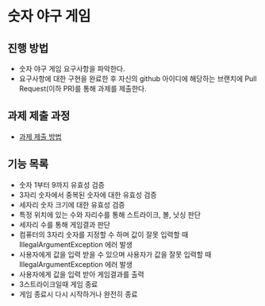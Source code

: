 # 숫자 야구 게임
## 진행 방법
* 숫자 야구 게임 요구사항을 파악한다.
* 요구사항에 대한 구현을 완료한 후 자신의 github 아이디에 해당하는 브랜치에 Pull Request(이하 PR)를 통해 과제를 제출한다.

## 과제 제출 과정
* [과제 제출 방법](https://github.com/next-step/nextstep-docs/tree/master/precourse)

## 기능 목록
* 숫자 1부터 9까지 유효성 검증
* 3자리 숫자에서 중복된 숫자에 대한 유효성 검증
* 세자리 숫자 크기에 대한 유효성 검증
* 특정 위치에 있는 수와 자리수를 통해 스트라이크, 볼, 낫싱 판단
* 세자리 수를 통해 게임결과 판단
* 컴퓨터의 3자리 숫자를 지정할 수 하며 값이 잘못 입력할 때 IllegalArgumentException 에러 발생
* 사용자에게 값을 입력 받을 수 있으며 사용자가 값을 잘못 입력할 때 IllegalArgumentException 에러 발생
* 사용자에게 값을 입력 받아 게임결과를 출력
* 3스트라이크일때 게임 종료
* 게임 종료시 다시 시작하거나 완전히 종료
